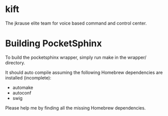 # kift
The jkrause elite team for voice based command and control center.

# Building PocketSphinx

To build the pocketsphinx wrapper, simply run make in the wrapper/ directory.

It should auto compile assuming the following Homebrew dependencies are installed (incomplete):

- automake
- autoconf
- swig

Please help me by finding all the missing Homebrew dependencies.
